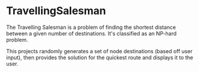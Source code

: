 # TravellingSalesman
 
The Travelling Salesman is a problem of finding the shortest distance between a given number of destinations. It's classified as an NP-hard problem.

This projects randomly generates a set of node destinations (based off user input), then provides the solution for the quickest route and displays it to the user.
